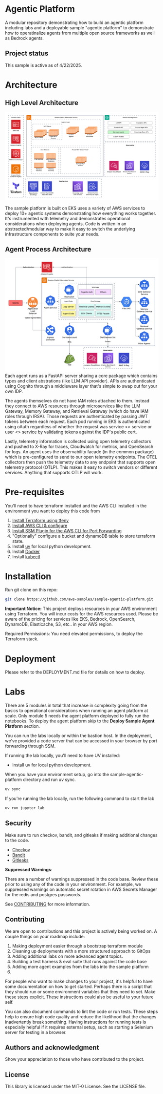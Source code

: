 # Agentic Platform
A modular repository demonstrating how to build an agentic platform including labs and a deployable sample "agentic platform" to demonstrate how to operatinalize agents from multiple open source frameworks as well as Bedrock agents.

## Project status
This sample is active as of 4/22/2025.

# Architecture
## High Level Architecture
![High Level Architecture](media/highlevel-architecture.png)

The sample platform is built on EKS uses a variety of AWS services to deploy 10+ agentic systems demonstrating how everything works together. It's instrumented with telemetry and demonstrates operational considerations when deploying agents. Code is written in an abstracted/modular way to make it easy to switch the underlying infrastructure components to suite your needs.

## Agent Process Architecture
![Agent Process ARchitecture](media/agent-design.png)
Each agent runs as a FastAPI server sharing a core package which contains types and client abstrations (like LLM API provider). APIs are authenticated using Cognito through a middleware layer that's simple to swap out for your own IDP. 

The agents themselves do not have IAM roles attached to them. Instead they connect to AWS resources through microservices like the LLM Gateway, Memory Gateway, and Retrieval Gateway (which do have IAM roles through IRSA). Those requests are authenticated by passing JWT tokens between each request. Each pod running in EKS is authenticated using oAuth regardless of whether the request was service <> service or user <> service by validating tokens against the IDP's public cert.

Lastly, telemetry information is collected using open telemetry collectors and pushed to X-Ray for traces, Cloudwatch for metrics, and OpenSearch for logs. An agent uses the observability facade (in the common package) which is pre-configured to send to our open telemetry endpoints. The OTEL collectors then push the telemetry data to any endpoint that supports open telemetry protocol (OTLP). This makes it easy to switch vendors or different services. Anything that supports OTLP will work.


# Pre-requisites
You'll need to have terraform installed and the AWS CLI installed in the environment you want to deploy this code from

1. [Install Terraform using tfenv](https://github.com/tfutils/tfenv)
2. [Install AWS CLI & configure](https://docs.aws.amazon.com/cli/latest/userguide/getting-started-install.html)
3. [Install SSM Plugin for the AWS CLI for Port Forwarding](https://docs.aws.amazon.com/systems-manager/latest/userguide/session-manager-working-with-install-plugin.html)
4. "Optionally" configure a bucket and dynamoDB table to store terraform state.
5. Install [uv](https://github.com/astral-sh/uv) for local python development.
6. Install [Docker](https://docs.docker.com/engine/install/)
7. Install [kubectl](https://kubernetes.io/docs/tasks/tools/)

# Installation
Run git clone on this repo:
```bash
git clone https://github.com/aws-samples/sample-agentic-platform.git
```

**Important Notice:** This project deploys resources in your AWS environment using Terraform. You will incur costs for the AWS resources used. Please be aware of the pricing for services like EKS, Bedrock, OpenSearch, DynamoDB, Elasticache, S3, etc.. in your AWS region.

Required Permissions: You need elevated permissions, to deploy the Terraform stack.

# Deployment
Please refer to the DEPLOYMENT.md file for details on how to deploy.

# Labs
There are 5 modules in total that increase in complexity going from the basics to operational considerations when running an agent platform at scale. Only module 5 needs the agent platform deployed to fully run the notebooks. To deploy the agent platform skip to the **Deploy Sample Agent Platform** section.

You can run the labs locally or within the bastion host. In the deployment, we've provided a code server that can be accessed in your browser by port forwarding through SSM.

If running the lab locally, you'll need to have UV installed:
* Install [uv](https://github.com/astral-sh/uv) for local python development.

When you have your environment setup, go into the sample-agentic-platform directory and run uv sync.
```bash
uv sync 
```

If you're running the lab locally, run the following command to start the lab
```bash
uv run jupyter lab
```

## Security
Make sure to run checkov, bandit, and gitleaks if making additional changes to the code. 
* [Checkov](https://www.checkov.io/2.Basics/Installing%20Checkov.html)
* [Bandit](https://bandit.readthedocs.io/en/latest/)
* [Gitleaks](https://github.com/gitleaks/gitleaks)

**Suppressed Warnings**: 

There are a number of warnings suppressed in the code base. Review these prior to using any of the code in your environment. For example, we suppressed warnings on automatic secret rotation in AWS Secrets Manager for the redis and postgres passwords.

See [CONTRIBUTING](CONTRIBUTING.md#security-issue-notifications) for more information.

## Contributing
We are open to contributions and this project is actively being worked on. A couple things on your roadmap include:
1. Making deployment easier through a bootstrap terraform module
2. Cleaning up deployments with a more structured approach to GitOps
3. Adding additional labs on more advanced agent topics. 
4. Building a test harness & eval suite that runs against the code base
5. Adding more agent examples from the labs into the sample platform
6. 

For people who want to make changes to your project, it's helpful to have some documentation on how to get started. Perhaps there is a script that they should run or some environment variables that they need to set. Make these steps explicit. These instructions could also be useful to your future self.

You can also document commands to lint the code or run tests. These steps help to ensure high code quality and reduce the likelihood that the changes inadvertently break something. Having instructions for running tests is especially helpful if it requires external setup, such as starting a Selenium server for testing in a browser.

## Authors and acknowledgment
Show your appreciation to those who have contributed to the project.

## License

This library is licensed under the MIT-0 License. See the LICENSE file.
